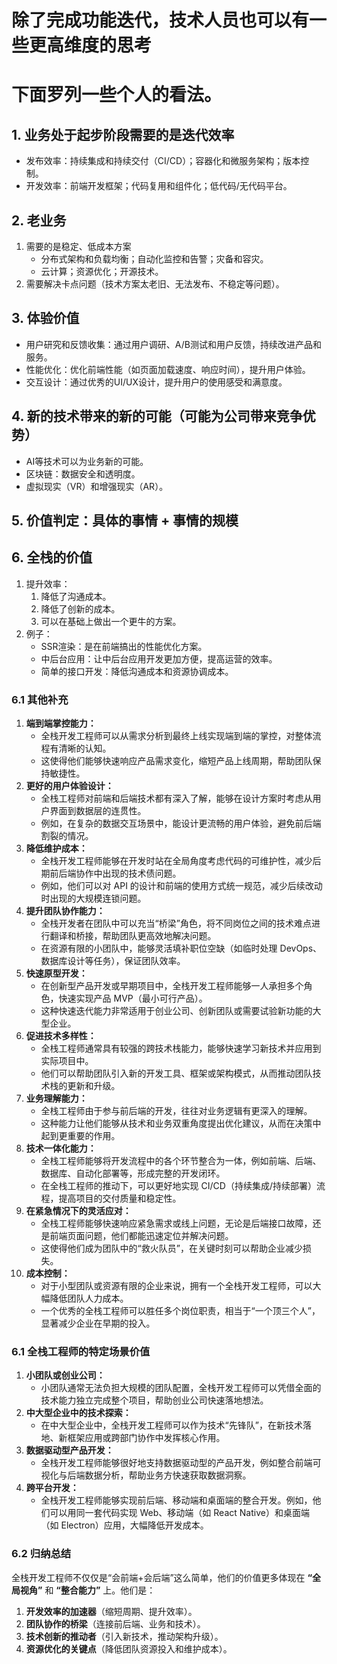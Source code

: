 # 除了完成功能迭代，技术人员也可以有一些更高维度的思考
# 下面罗列一些个人的看法。

## 1. 业务处于起步阶段需要的是迭代效率
  - 发布效率：持续集成和持续交付（CI/CD）；容器化和微服务架构；版本控制。
  - 开发效率：前端开发框架；代码复用和组件化；低代码/无代码平台。
## 2. 老业务
  1. 需要的是稳定、低成本方案
     - 分布式架构和负载均衡；自动化监控和告警；灾备和容灾。
     - 云计算；资源优化；开源技术。
  3. 需要解决卡点问题（技术方案太老旧、无法发布、不稳定等问题）。
## 3. 体验价值
  - 用户研究和反馈收集：通过用户调研、A/B测试和用户反馈，持续改进产品和服务。
  - 性能优化：优化前端性能（如页面加载速度、响应时间），提升用户体验。
  - 交互设计：通过优秀的UI/UX设计，提升用户的使用感受和满意度。
## 4. 新的技术带来的新的可能（可能为公司带来竞争优势）
  - AI等技术可以为业务新的可能。
  - 区块链：数据安全和透明度。
  - 虚拟现实（VR）和增强现实（AR）。

## 5. 价值判定：具体的事情 + 事情的规模

## 6. 全栈的价值
1. 提升效率：
    1. 降低了沟通成本。
    2. 降低了创新的成本。
    3. 可以在基础上做出一个更牛的方案。
2. 例子：
    - SSR渲染：是在前端搞出的性能优化方案。
    - 中后台应用：让中后台应用开发更加方便，提高运营的效率。
    - 简单的接口开发：降低沟通成本和资源协调成本。
### 6.1 其他补充
1. **端到端掌控能力：**
     - 全栈开发工程师可以从需求分析到最终上线实现端到端的掌控，对整体流程有清晰的认知。
     - 这使得他们能够快速响应产品需求变化，缩短产品上线周期，帮助团队保持敏捷性。
2. **更好的用户体验设计：**
     - 全栈工程师对前端和后端技术都有深入了解，能够在设计方案时考虑从用户界面到数据层的连贯性。
     - 例如，在复杂的数据交互场景中，能设计更流畅的用户体验，避免前后端割裂的情况。
3. **降低维护成本：**
     - 全栈开发工程师能够在开发时站在全局角度考虑代码的可维护性，减少后期前后端协作中出现的技术债问题。
     - 例如，他们可以对 API 的设计和前端的使用方式统一规范，减少后续改动时出现的大规模连锁问题。
4. **提升团队协作能力：**
     - 全栈开发者在团队中可以充当“桥梁”角色，将不同岗位之间的技术难点进行翻译和桥接，帮助团队更高效地解决问题。
     - 在资源有限的小团队中，能够灵活填补职位空缺（如临时处理 DevOps、数据库设计等任务），保证团队效率。
5. **快速原型开发：**
     - 在创新型产品开发或早期项目中，全栈开发工程师能够一人承担多个角色，快速实现产品 MVP（最小可行产品）。
     - 这种快速迭代能力非常适用于创业公司、创新团队或需要试验新功能的大型企业。
6. **促进技术多样性：**
     - 全栈工程师通常具有较强的跨技术栈能力，能够快速学习新技术并应用到实际项目中。
     - 他们可以帮助团队引入新的开发工具、框架或架构模式，从而推动团队技术栈的更新和升级。
7. **业务理解能力：**
     - 全栈工程师由于参与前后端的开发，往往对业务逻辑有更深入的理解。
     - 这种能力让他们能够从技术和业务双重角度提出优化建议，从而在决策中起到更重要的作用。
8. **技术一体化能力：**
     - 全栈工程师能够将开发流程中的各个环节整合为一体，例如前端、后端、数据库、自动化部署等，形成完整的开发闭环。
     - 在全栈工程师的推动下，可以更好地实现 CI/CD（持续集成/持续部署）流程，提高项目的交付质量和稳定性。
9. **在紧急情况下的灵活应对：**
     - 全栈工程师能够快速响应紧急需求或线上问题，无论是后端接口故障，还是前端页面问题，他们都能迅速定位并解决问题。
     - 这使得他们成为团队中的“救火队员”，在关键时刻可以帮助企业减少损失。
10. **成本控制：**
      - 对于小型团队或资源有限的企业来说，拥有一个全栈开发工程师，可以大幅降低团队人力成本。
      - 一个优秀的全栈工程师可以胜任多个岗位职责，相当于“一个顶三个人”，显著减少企业在早期的投入。

### 6.1 全栈工程师的特定场景价值
1. **小团队或创业公司：**
   - 小团队通常无法负担大规模的团队配置，全栈开发工程师可以凭借全面的技术能力独立完成整个项目，帮助创业公司快速落地想法。
2. **中大型企业中的技术探索：**
   - 在中大型企业中，全栈开发工程师可以作为技术“先锋队”，在新技术落地、新框架应用或跨部门协作中发挥核心作用。
3. **数据驱动型产品开发：**
   - 全栈开发工程师能够很好地支持数据驱动型的产品开发，例如整合前端可视化与后端数据分析，帮助业务方快速获取数据洞察。
4. **跨平台开发：**
   - 全栈开发工程师能够实现前后端、移动端和桌面端的整合开发。例如，他们可以用同一套代码实现 Web、移动端（如 React Native）和桌面端（如 Electron）应用，大幅降低开发成本。

### 6.2 归纳总结
全栈开发工程师不仅仅是“会前端+会后端”这么简单，他们的价值更多体现在 **“全局视角”** 和 **“整合能力”** 上。他们是：
1. **开发效率的加速器**（缩短周期、提升效率）。
2. **团队协作的桥梁**（连接前后端、业务和技术）。
3. **技术创新的推动者**（引入新技术，推动架构升级）。
4. **资源优化的关键点**（降低团队资源投入和维护成本）。
